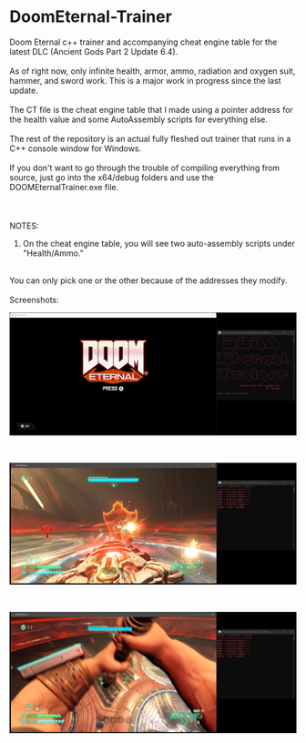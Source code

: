 # DoomEternal-Trainer
Doom Eternal c++ trainer and accompanying cheat engine table for the latest DLC (Ancient Gods Part 2 Update 6.4).
<br>
<br>
As of right now, only infinite health, armor, ammo, radiation and oxygen suit, hammer, and sword  work.  This is a major work in progress since the last update.
<br>
<br>
The CT file is the cheat engine table that I made using a pointer address for the health value and some AutoAssembly scripts for everything else.
<br>
<br>
The rest of the repository is an actual fully fleshed out trainer that runs in a C++ console window for Windows.
<br>
<br>
If you don't want to go through the trouble of compiling everything from source, just go into the x64/debug folders and use the DOOMEternalTrainer.exe file.
<br>
<br>
<br>
<br>
NOTES:
<br>
1. On the cheat engine table, you will see two auto-assembly scripts under "Health/Ammo."
<br>
You can only pick one or the other because of the addresses they modify.
<br>
<br>
Screenshots:

<p align="center">
  <img src="./screenshots/1.PNG" />
</p>
<br>
<p align="center">
  <img src="./screenshots/2.PNG" />
</p>
<br>
<p align="center">
  <img src="./screenshots/3.PNG" />
</p>